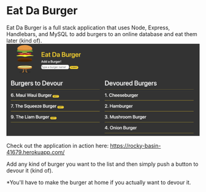 # Eat Da Burger

Eat Da Burger is a full stack application that uses Node, Express, Handlebars, and MySQL to add burgers to an online database and eat them later (kind of).
![Eat Da Burger Image](public/assets/img/eatdaburgerdemo.png)

Check out the application in action here: https://rocky-basin-41679.herokuapp.com/

Add any kind of burger you want to the list and then simply push a button to devour it (kind of).

*You'll have to make the burger at home if you actually want to devour it.
